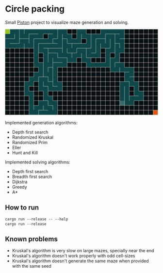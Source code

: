 # Circle packing

Small [Piston](https://github.com/PistonDevelopers/piston) project to visualize
maze generation and solving.

![screenshot](./screenshot.png)

Implemented generation algorithms:

  - Depth first search
  - Randomized Kruskal
  - Randomized Prim
  - Eller
  - Hunt and Kill

Implemented solving algorithms:

  - Depth first search
  - Breadth first search
  - Dijkstra
  - Greedy
  - A*

## How to run

```
cargo run --release -- --help
cargo run --release
```

## Known problems

  - Kruskal's algorithm is very slow on large mazes, specially near the end
  - Kruskal's algorithm doesn't work properly with odd cell-sizes
  - Kruskal's algorithm doesn't generate the same maze when provided with the same seed
